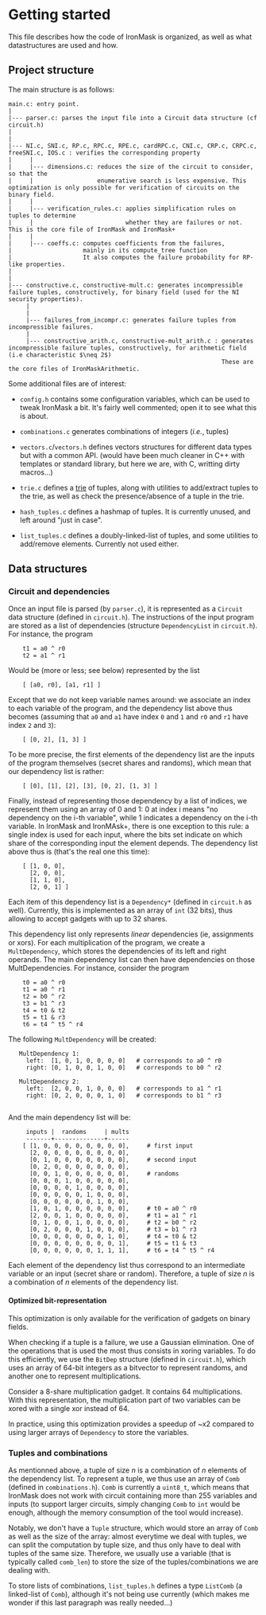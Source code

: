 Getting started
===

This file describes how the code of IronMask is organized, as
well as what datastructures are used and how.


## Project structure

The main structure is as follows:

```
main.c: entry point.
|
|--- parser.c: parses the input file into a Circuit data structure (cf circuit.h)
|
|
|--- NI.c, SNI.c, RP.c, RPC.c, RPE.c, cardRPC.c, CNI.c, CRP.c, CRPC.c, freeSNI.c, IOS.c : verifies the corresponding property
|     |
|     |--- dimensions.c: reduces the size of the circuit to consider, so that the
|     |                  enumerative search is less expensive. This optimization is only possible for verification of circuits on the binary field.
|     |
|     |--- verification_rules.c: applies simplification rules on tuples to determine
|     |                          whether they are failures or not. This is the core file of IronMask and IronMask+
|     |
|     |--- coeffs.c: computes coefficients from the failures, 
|                    mainly in its compute_tree function
|                    It also computes the failure probability for RP-like properties.
|
|
|--- constructive.c, constructive-mult.c: generates incompressible failure tuples, constructively, for binary field (used for the NI security properties).
     |
     |
     |--- failures_from_incompr.c: generates failure tuples from incompressible failures.
     |
     |--- constructive_arith.c, constructive-mult_arith.c : generates incompressible failure tuples, constructively, for arithmetic field (i.e characteristic $\neq 2$)
                                                            These are the core files of IronMaskArithmetic.  
```

Some additional files are of interest:

 - `config.h` contains some configuration variables, which can be used
   to tweak IronMask a bit. It's fairly well commented; open it to see
   what this is about.

 - `combinations.c` generates combinations of integers (_i.e._, tuples)
 
 - `vectors.c`/`vectors.h` defines vectors structures for different
   data types but with a common API. (would have been much cleaner in
   C++ with templates or standard library, but here we are, with C,
   writting dirty macros...)
    
 - `trie.c` defines a [trie](https://en.wikipedia.org/wiki/Trie) of
   tuples, along with utilities to add/extract tuples to the trie, as
   well as check the presence/absence of a tuple in the trie.
    
 - `hash_tuples.c` defines a hashmap of tuples. It is currently
   unused, and left around "just in case".
   
 - `list_tuples.c` defines a doubly-linked-list of tuples, and some
    utilities to add/remove elements. Currently not used either.
   


## Data structures


### Circuit and dependencies

Once an input file is parsed (by `parser.c`), it is represented as a
`Circuit` data structure (defined in `circuit.h`). The instructions of
the input program are stored as a list of dependencies (structure
`DependencyList` in `circuit.h`). For instance, the program

```
    t1 = a0 ^ r0
    t2 = a1 ^ r1
```

Would be (more or less; see below) represented by the list 

```
    [ [a0, r0], [a1, r1] ]
```

Except that we do not keep variable names around: we associate an
index to each variable of the program, and the dependency list above
thus becomes (assuming that `a0` and `a1` have index `0` and `1` and
`r0` and `r1` have index `2` and `3`):

```
    [ [0, 2], [1, 3] ]
```

To be more precise, the first elements of the dependency list are the
inputs of the program themselves (secret shares and randoms), which
mean that our dependency list is rather:

```
    [ [0], [1], [2], [3], [0, 2], [1, 3] ]
```

Finally, instead of representing those dependency by a list of
indices, we represent them using an array of 0 and 1: 0 at index i
means "no dependency on the i-th variable", while 1 indicates a
dependency on the i-th variable. In IronMask and IronMAsk+, there is one 
exception to this rule: a single index is used for each input, where the bits 
set indicate on which share of the corresponding input the element depends. 
The dependency list above thus is (that's the real one this time):

```
    [ [1, 0, 0],
      [2, 0, 0],
      [1, 1, 0],
      [2, 0, 1] ]
```

Each item of this dependency list is a `Dependency*` (defined in
`circuit.h` as well). Currently, this is implemented as an array of
`int` (32 bits), thus allowing to accept gadgets with up to 32 shares.

This dependency list only represents _linear_ dependencies (ie,
assignments or xors). For each multiplication of the program, we
create a `MultDependency`, which stores the dependencies of its left
and right operands. The main dependency list can then have
dependencies on those MultDependencies. For instance, consider the
program

```
    t0 = a0 ^ r0
    t1 = a0 ^ r1
    t2 = b0 ^ r2
    t3 = b1 ^ r3
    t4 = t0 & t2
    t5 = t1 & r3
    t6 = t4 ^ t5 ^ r4
```

The following `MultDependency` will be created:

```
   MultDependency 1:
     left:  [1, 0, 1, 0, 0, 0, 0]   # corresponds to a0 ^ r0
     right: [0, 1, 0, 0, 1, 0, 0]   # corresponds to b0 ^ r2
     
   MultDependency 2:
     left:  [2, 0, 0, 1, 0, 0, 0]   # corresponds to a1 ^ r1
     right: [0, 2, 0, 0, 0, 1, 0]   # corresponds to b1 ^ r3
     
```

And the main dependency list will be:

```
     inputs |  randoms     | mults
     -------+--------------+------
    [ [1, 0, 0, 0, 0, 0, 0, 0, 0],     # first input
      [2, 0, 0, 0, 0, 0, 0, 0, 0],
      [0, 1, 0, 0, 0, 0, 0, 0, 0],     # second input
      [0, 2, 0, 0, 0, 0, 0, 0, 0],
      [0, 0, 1, 0, 0, 0, 0, 0, 0],     # randoms
      [0, 0, 0, 1, 0, 0, 0, 0, 0],
      [0, 0, 0, 0, 1, 0, 0, 0, 0],
      [0, 0, 0, 0, 0, 1, 0, 0, 0],
      [0, 0, 0, 0, 0, 0, 1, 0, 0],
      [1, 0, 1, 0, 0, 0, 0, 0, 0],     # t0 = a0 ^ r0
      [2, 0, 0, 1, 0, 0, 0, 0, 0],     # t1 = a1 ^ r1
      [0, 1, 0, 0, 1, 0, 0, 0, 0],     # t2 = b0 ^ r2
      [0, 2, 0, 0, 0, 1, 0, 0, 0],     # t3 = b1 ^ r3
      [0, 0, 0, 0, 0, 0, 0, 1, 0],     # t4 = t0 & t2
      [0, 0, 0, 0, 0, 0, 0, 0, 1],     # t5 = t1 & t3
      [0, 0, 0, 0, 0, 0, 1, 1, 1],     # t6 = t4 ^ t5 ^ r4
```


Each element of the dependency list thus correspond to an intermediate
variable or an input (secret share or random). Therefore, a tuple of
size _n_ is a combination of _n_ elements of the dependency list.

#### Optimized bit-representation

This optimization is only available for the verification of gadgets on binary 
fields.

When checking if a tuple is a failure, we use a Gaussian
elimination. One of the operations that is used the most thus consists
in xoring variables. To do this efficiently, we use the `BitDep`
structure (defined in `circuit.h`), which uses an array of 64-bit
integers as a bitvector to represent randoms, and another one to
represent multiplications. 

Consider a 8-share multiplication gadget. It contains 64
multiplications. With this representation, the multiplication part of
two variables can be xored with a single xor instead of 64.

In practice, using this optimization provides a speedup of ~x2
compared to using larger arrays of `Dependency` to store the
variables.


### Tuples and combinations

As mentionned above, a tuple of size _n_ is a combination of _n_
elements of the dependency list. To represent a tuple, we thus use an
array of `Comb` (defined in `combinations.h`). `Comb` is currently a
`uint8_t`, which means that IronMask does not work with circuit
containing more than 255 variables and inputs (to support larger
circuits, simply changing `Comb` to `int` would be enough, although
the memory consumption of the tool would increase).

Notably, we don't have a `Tuple` structure, which would store an array
of `Comb` as well as the size of the array: almost everytime we deal
with tuples, we can split the computation by tuple size, and thus only
have to deal with tuples of the same size. Therefore, we usually use a
variable (that is typically called `comb_len`) to store the size of
the tuples/combinations we are dealing with.

To store lists of combinations, `list_tuples.h` defines a type
`ListComb` (a linked-list of `Comb`), although it's not being use
currently (which makes me wonder if this last paragraph was really
needed...)
